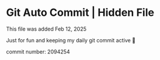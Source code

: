 # Git Auto Commit | Hidden File

This file was added Feb 12, 2025

Just for fun and keeping my daily git commit active 🤪

commit number: 2094254
